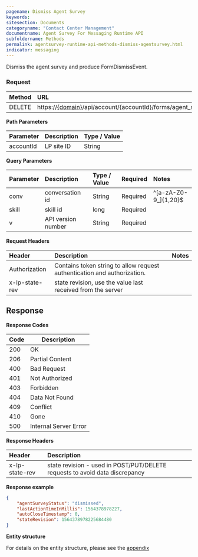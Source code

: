 ```yaml
---
pagename: Dismiss Agent Survey
keywords:
sitesection: Documents
categoryname: "Contact Center Management"
documentname: Agent Survey For Messaging Runtime API 
subfoldername: Methods
permalink: agentsurvey-runtime-api-methods-dismiss-agentsurvey.html
indicator: messaging
---
```


Dismiss the agent survey and produce FormDismissEvent.

### Request

| Method | URL |
| :-------- | :------ |
| DELETE  | https://[{domain}](/agent-domain-domain-api.html)/api/account/{accountId}/forms/agent_survey/state |

**Path Parameters**

 |Parameter  |Description |  Type / Value |
 |:----------- | :------------ | :--------------- |
 |accountId | LP site ID | String  |

 **Query Parameters**

| Parameter | Description | Type / Value | Required | Notes
|:----------- |  :------------ | :--------------- | :--- | :--- | 
| conv | conversation id | String | Required | ^[a-zA-Z0-9_]{1,20}$ |
| skill | skill id | long | Required |
| v | API version number | String | Required |

**Request Headers**

|Header | Description| Notes |
|:------- | :-------------- | :--- |
| Authorization | Contains token string to allow request authentication and authorization.|
| x-lp-state-rev | state revision, use the value last received from the server | 

## Response

**Response Codes**

| Code | Description           |
|------|-----------------------|
| 200  | OK                    |
| 206  | Partial Content       |
| 400  | Bad Request           |
| 401  | Not Authorized        |
| 403  | Forbidden             |
| 404  | Data Not Found        |
| 409  | Conflict              |
| 410  | Gone                  |
| 500  | Internal Server Error |

**Response Headers**

|Header|  Description|
|:-------|   :-----  |
|x-lp-state-rev|  state revision - used in POST/PUT/DELETE requests to avoid data discrepancy |  

**Response example**

```json
{
    "agentSurveyStatus": "dismissed",
    "lastActionTimeInMillis": 1564378978227,
    "autoCloseTimestamp": 0,
    "stateRevision": 1564378978225684480
}
```

**Entity structure**

For details on the entity structure, please see the [appendix](https://lpgithub.dev.lprnd.net/product-marketing/developers-community/blob/agent%7B_survey_documentation/pages/documents/ContactCenterManagement/AgentSurveyForMessaging/AgentSurveyForMessagingRuntimeApi/Appendix/appendix.md)
